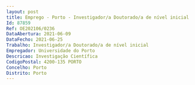 ```yaml
--- 
layout: post
title: Emprego - Porto - Investigador/a Doutorado/a de nível inicial
Id: 87859
Ref: OE202106/0236
DataAbertura: 2021-06-09
DataFecho: 2021-06-25
Trabalho: Investigador/a Doutorado/a de nível inicial
Empregador: Universidade do Porto
Descricao: Investigação Científica
CodigoPostal: 4200-135 PORTO
Concelho: Porto
Distrito: Porto
--- 
```

